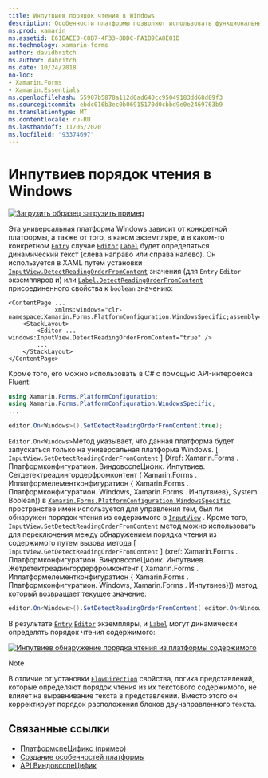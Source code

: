 ```yaml
---
title: Инпутвиев порядок чтения в Windows
description: Особенности платформы позволяют использовать функциональные возможности, доступные только на определенной платформе, без реализации пользовательских модулей подготовки отчетов или эффектов. В этой статье объясняется, как использовать конкретную платформу Windows, которая позволяет динамически определять порядок чтения двунаправленного текста.
ms.prod: xamarin
ms.assetid: E61BAEE0-C8B7-4F33-8DDC-FA1B9CA8E81D
ms.technology: xamarin-forms
author: davidbritch
ms.author: dabritch
ms.date: 10/24/2018
no-loc:
- Xamarin.Forms
- Xamarin.Essentials
ms.openlocfilehash: 55907b5878a112d0ad640cc95049183dd68d89f3
ms.sourcegitcommit: ebdc016b3ec0b06915170d0cbbd9e0e2469763b9
ms.translationtype: MT
ms.contentlocale: ru-RU
ms.lasthandoff: 11/05/2020
ms.locfileid: "93374697"
---
```

# <a name="inputview-reading-order-on-windows"></a>Инпутвиев порядок чтения в Windows

[![Загрузить образец](~/media/shared/download.png) загрузить пример](/samples/xamarin/xamarin-forms-samples/userinterface-platformspecifics)

Эта универсальная платформа Windows зависит от конкретной платформы, а также от того, в каком экземпляре, и в каком-то конкретном [`Entry`](xref:Xamarin.Forms.Entry) случае [`Editor`](xref:Xamarin.Forms.Editor) [`Label`](xref:Xamarin.Forms.Label) будет определяться динамический текст (слева направо или справа налево). Он используется в XAML путем установки [`InputView.DetectReadingOrderFromContent`](xref:Xamarin.Forms.PlatformConfiguration.WindowsSpecific.InputView.DetectReadingOrderFromContentProperty) значения (для `Entry` `Editor` экземпляров и) или [`Label.DetectReadingOrderFromContent`](xref:Xamarin.Forms.PlatformConfiguration.WindowsSpecific.Label.DetectReadingOrderFromContentProperty) присоединенного свойства к `boolean` значению:

```xaml
<ContentPage ...
             xmlns:windows="clr-namespace:Xamarin.Forms.PlatformConfiguration.WindowsSpecific;assembly=Xamarin.Forms.Core">
    <StackLayout>
        <Editor ... windows:InputView.DetectReadingOrderFromContent="true" />
        ...
    </StackLayout>
</ContentPage>
```

Кроме того, его можно использовать в C# с помощью API-интерфейса Fluent:

```csharp
using Xamarin.Forms.PlatformConfiguration;
using Xamarin.Forms.PlatformConfiguration.WindowsSpecific;
...

editor.On<Windows>().SetDetectReadingOrderFromContent(true);
```

`Editor.On<Windows>`Метод указывает, что данная платформа будет запускаться только на универсальная платформа Windows. [ `InputView.SetDetectReadingOrderFromContent` ] (Xref: Xamarin.Forms . Платформконфигуратион. ВиндовсспеЦифик. Инпутвиев. Сетдетектреадингордерфромконтент ( Xamarin.Forms . Иплатформелементконфигуратион { Xamarin.Forms . Платформконфигуратион. Windows, Xamarin.Forms . Инпутвиев}, System. Boolean)) в [`Xamarin.Forms.PlatformConfiguration.WindowsSpecific`](xref:Xamarin.Forms.PlatformConfiguration.WindowsSpecific) пространстве имен используется для управления тем, был ли обнаружен порядок чтения из содержимого в [`InputView`](xref:Xamarin.Forms.InputView) . Кроме того, `InputView.SetDetectReadingOrderFromContent` метод можно использовать для переключения между обнаружением порядка чтения из содержимого путем вызова метода [ `InputView.GetDetectReadingOrderFromContent` ] (xref: Xamarin.Forms . Платформконфигуратион. ВиндовсспеЦифик. Инпутвиев. Жетдетектреадингордерфромконтент ( Xamarin.Forms . Иплатформелементконфигуратион { Xamarin.Forms . Платформконфигуратион. Windows, Xamarin.Forms . Инпутвиев})) метод, который возвращает текущее значение:

```csharp
editor.On<Windows>().SetDetectReadingOrderFromContent(!editor.On<Windows>().GetDetectReadingOrderFromContent());
```

В результате [`Entry`](xref:Xamarin.Forms.Entry) [`Editor`](xref:Xamarin.Forms.Editor) экземпляры, и [`Label`](xref:Xamarin.Forms.Label) могут динамически определять порядок чтения содержимого:

[![Инпутвиев обнаружение порядка чтения из платформы содержимого](inputview-reading-order-images/editor-readingorder.png "Инпутвиев обнаружение порядка чтения из платформы содержимого")](inputview-reading-order-images/editor-readingorder-large.png#lightbox "Инпутвиев обнаружение порядка чтения из платформы содержимого")

> [!NOTE]
> В отличие от установки [`FlowDirection`](xref:Xamarin.Forms.VisualElement.FlowDirection) свойства, логика представлений, которые определяют порядок чтения из их текстового содержимого, не влияет на выравнивание текста в представлении. Вместо этого он корректирует порядок расположения блоков двунаправленного текста.

## <a name="related-links"></a>Связанные ссылки

- [ПлатформспеЦификс (пример)](/samples/xamarin/xamarin-forms-samples/userinterface-platformspecifics)
- [Создание особенностей платформы](~/xamarin-forms/platform/platform-specifics/index.md#creating-platform-specifics)
- [API ВиндовсспеЦифик](xref:Xamarin.Forms.PlatformConfiguration.WindowsSpecific)